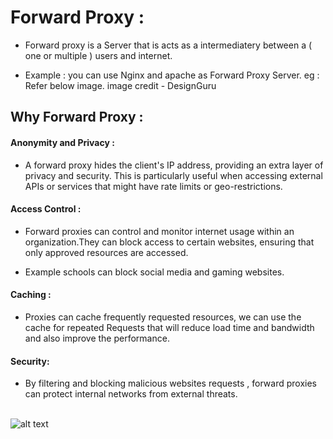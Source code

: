 # Forward Proxy :
* Forward proxy is a Server that is acts as a intermediatery between a ( one or multiple ) users and internet.

* Example : you can use Nginx and apache as Forward Proxy Server. eg : Refer below image. image credit - DesignGuru

## Why Forward Proxy :

#### Anonymity and Privacy :
* A forward proxy hides the client's IP address, providing an extra layer of privacy and security.
  This is particularly useful when accessing external APIs or services that might have rate limits 
  or geo-restrictions.


#### Access Control :
* Forward proxies can control and monitor internet usage within an organization.They can block access 
  to certain websites,  ensuring that only approved resources are accessed.

* Example schools can block social media and gaming websites.


#### Caching :
* Proxies can cache frequently requested resources, we can use the cache for repeated Requests
  that will reduce load time and bandwidth and also improve the performance.
                      
#### Security:
* By filtering and blocking malicious websites requests , forward proxies can protect internal networks 
  from external threats.<br><br>

![alt text](https://media2.dev.to/dynamic/image/width=800%2Cheight=%2Cfit=scale-down%2Cgravity=auto%2Cformat=auto/https%3A%2F%2Fdev-to-uploads.s3.amazonaws.com%2Fuploads%2Farticles%2Fwqces5nwe4hb4bydyd13.png)